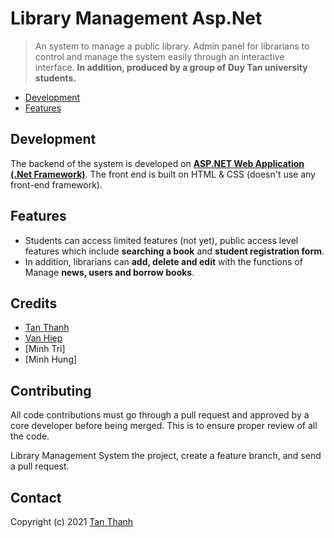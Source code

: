 # Library Management Asp.Net

> An system to manage a public library. Admin panel for librarians to control and manage the system easily through an interactive interface.
> **In addition, produced by a group of Duy Tan university students.**

 + [Development](#development)
 + [Features](#features)

## Development

The backend of the system is developed on **[ASP.NET Web Application (.Net Framework)](https://dotnet.microsoft.com/apps/aspnet)**. The front end is built on HTML & CSS (doesn't use any front-end framework).

## Features

 + Students can access limited features (not yet), public access level features which include **searching a book** and **student registration form**.
 + In addition, librarians can **add, delete and edit** with the functions of Manage **news, users and borrow books**.

## Credits

- [Tan Thanh](https://github.com/tanthanhdev)
- [Van Hiep](https://github.com/vanhiep6518)
- [Minh Tri]
- [Minh Hung]

Contributing
------------
All code contributions must go through a pull request and approved by a core developer before being merged.
This is to ensure proper review of all the code.

Library Management System the project, create a feature branch, and send a pull request.

Contact
-------
Copyright (c) 2021 [Tan Thanh](https://github.com/tanthanhdev)

